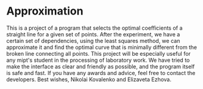 # Approximation
This is a project of a program that selects the optimal coefficients of a straight line for a given set of points. After the experiment, we have a certain set of dependencies, using the least squares method, we can approximate it and find the optimal curve that is minimally different from the broken line connecting all points.
This project will be especially useful for any mipt's student in the processing of laboratory work. We have tried to make the interface as clear and friendly as possible, and the program itself is safe and fast. If you have any awards and advice, feel free to contact the developers.
Best wishes, Nikolai Kovalenko and Elizaveta Ezhova. 
